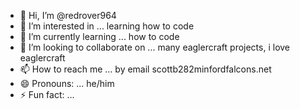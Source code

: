 - 👋 Hi, I’m @redrover964
- 👀 I’m interested in ... learning how to code
- 🌱 I’m currently learning ... how to code 
- 💞️ I’m looking to collaborate on ... many eaglercraft projects, i love eaglercraft
- 📫 How to reach me ... by email scottb282minfordfalcons.net
- 😄 Pronouns: ... he/him
- ⚡ Fun fact: ...

<!---
redrover964/redrover964 is a ✨ special ✨ repository because its `README.md` (this file) appears on your GitHub profile.
You can click the Preview link to take a look at your changes.
--->
